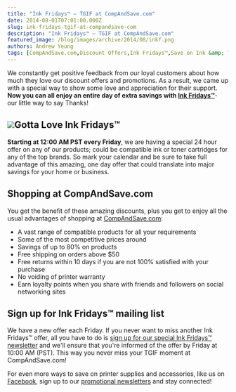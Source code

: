 ```yaml
---
title: "Ink Fridays™ – TGIF at CompAndSave.com"
date: 2014-08-01T07:01:00.000Z
slug: ink-fridays-tgif-at-compandsave-com
description: "Ink Fridays™ – TGIF at CompAndSave.com"
featured_image: /blog/images/archive/2014/08/inkf.png
authors: Andrew Yeung
tags: [CompAndSave.com,Discount Offers,Ink Fridays™,Save on Ink &amp; Toner]
---
```


We constantly get positive feedback from our loyal customers about how much they love our discount offers and promotions. As a result, we came up with a special way to show some love and appreciation for their support. **Now you can all enjoy an entire day of extra savings with [Ink Fridays™](https://www.compandsave.com/ink-fridays)**\- our little way to say Thanks!

## [![](/blog/images/inkf.png)](https://www.compandsave.com/ink-fridays)Gotta Love Ink Fridays™

**Starting at 12:00 AM PST every Friday**, we are having a special 24 hour offer on any of our products; could be compatible ink or toner cartridges for any of the top brands. So mark your calendar and be sure to take full advantage of this amazing, one day offer that could translate into major savings for your home or business.

## Shopping at CompAndSave.com

You get the benefit of these amazing discounts, plus you get to enjoy all the usual advantages of shopping at [CompAndSave.com](https://www.compandsave.com/): 

* A vast range of compatible products for all your requirements
* Some of the most competitive prices around
* Savings of up to 80% on products
* Free shipping on orders above $50
* Free returns within 10 days if you are not 100% satisfied with your purchase
* No voiding of printer warranty
* Earn loyalty points when you share with friends and followers on social networking sites

## Sign up for Ink Fridays™ mailing list

We have a new offer each Friday. If you never want to miss another Ink Fridays™ offer, all you have to do is [sign up for our special Ink Fridays™ newsletter](https://www.compandsave.com/ink-fridays) and we'll ensure that you're informed of the offer by Friday at 10:00 AM (PST). This way you never miss your TGIF moment at CompAndSave.com!

For even more ways to save on printer supplies and accessories, like us on [Facebook](https://www.facebook.com/compandsave.ink), sign up to our [promotional newsletters](https://www.compandsave.com/welcome/subscribe/) and stay connected!